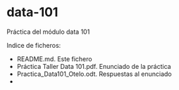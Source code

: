 # data-101
Práctica del módulo data 101

Indice de ficheros:
  * README.md. Este fichero
  * Práctica Taller Data 101.pdf. Enunciado de la práctica
  * Practica_Data101_Otelo.odt. Respuestas al enunciado
  * 
